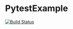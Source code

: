 # PytestExample

[![Build Status](https://travis-ci.org/fmontoy/PytestExample.svg?branch=master)](https://github.com/fmontoy/PytestExample)
